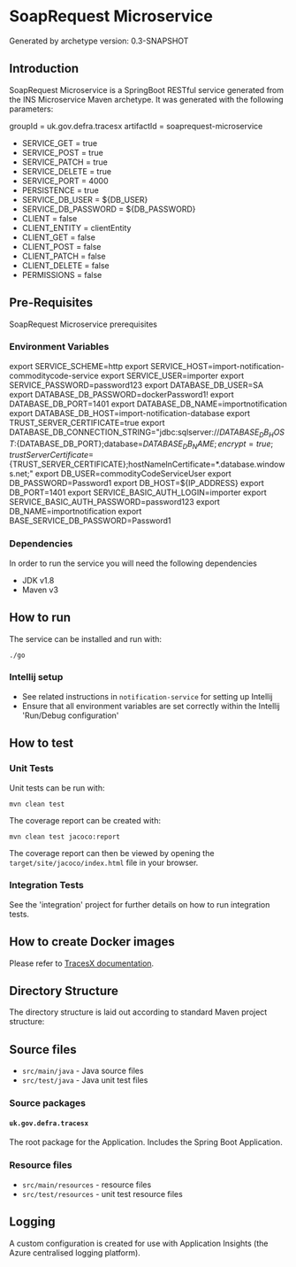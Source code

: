 # SoapRequest Microservice

Generated by archetype version: 0.3-SNAPSHOT

## Introduction

SoapRequest Microservice is a SpringBoot RESTful service generated from the INS Microservice Maven archetype.
It was generated with the following parameters:

groupId = uk.gov.defra.tracesx
artifactId = soaprequest-microservice
- SERVICE_GET = true
- SERVICE_POST = true
- SERVICE_PATCH = true
- SERVICE_DELETE = true
- SERVICE_PORT = 4000
- PERSISTENCE = true
- SERVICE_DB_USER = ${DB_USER}
- SERVICE_DB_PASSWORD = ${DB_PASSWORD}
- CLIENT = false
- CLIENT_ENTITY = clientEntity
- CLIENT_GET = false
- CLIENT_POST = false
- CLIENT_PATCH = false
- CLIENT_DELETE = false
- PERMISSIONS = false

## Pre-Requisites

SoapRequest Microservice prerequisites

### Environment Variables

export SERVICE_SCHEME=http
export SERVICE_HOST=import-notification-commoditycode-service
export SERVICE_USER=importer
export SERVICE_PASSWORD=password123
export DATABASE_DB_USER=SA
export DATABASE_DB_PASSWORD=dockerPassword1!
export DATABASE_DB_PORT=1401
export DATABASE_DB_NAME=importnotification
export DATABASE_DB_HOST=import-notification-database
export TRUST_SERVER_CERTIFICATE=true
export DATABASE_DB_CONNECTION_STRING="jdbc:sqlserver://${DATABASE_DB_HOST}:${DATABASE_DB_PORT};database=${DATABASE_DB_NAME};encrypt=true;trustServerCertificate=${TRUST_SERVER_CERTIFICATE};hostNameInCertificate=*.database.windows.net;"
export DB_USER=commodityCodeServiceUser
export DB_PASSWORD=Password1
export DB_HOST=${IP_ADDRESS}
export DB_PORT=1401
export SERVICE_BASIC_AUTH_LOGIN=importer
export SERVICE_BASIC_AUTH_PASSWORD=password123
export DB_NAME=importnotification
export BASE_SERVICE_DB_PASSWORD=Password1

### Dependencies

In order to run the service you will need the following dependencies

- JDK v1.8
- Maven v3

## How to run

The service can be installed and run with:

```
./go
```

### Intellij setup

- See related instructions in `notification-service` for setting up Intellij
- Ensure that all environment variables are set correctly within the Intellij 'Run/Debug configuration'


## How to test

### Unit Tests

Unit tests can be run with:

```
mvn clean test
```

The coverage report can be created with:

```
mvn clean test jacoco:report
```

The coverage report can then be viewed by opening the `target/site/jacoco/index.html` file in your browser.

### Integration Tests

See the 'integration' project for further details on how to run integration tests.

## How to create Docker images

Please refer to [TracesX documentation](https://eaflood.atlassian.net/wiki/spaces/IM/pages/462356656/Docker+for+Local+Development).

## Directory Structure

The directory structure is laid out according to standard Maven project structure:

## Source files

- `src/main/java` - Java source files
- `src/test/java` - Java unit test files


### Source packages

#### `uk.gov.defra.tracesx`

The root package for the Application.  Includes the Spring Boot Application.

### Resource files

- `src/main/resources` - resource files
- `src/test/resources` - unit test resource files

## Logging

A custom configuration is created for use with Application Insights (the Azure centralised logging platform).
